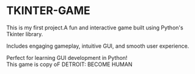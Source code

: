 # TKINTER-GAME
This is my first project.A fun and interactive game built using Python's Tkinter library. 

Includes engaging gameplay, intuitive GUI, and smooth user experience. 

Perfect for learning GUI development in Python!
<br>
This game is copy oF DETROIT: BECOME HUMAN 

